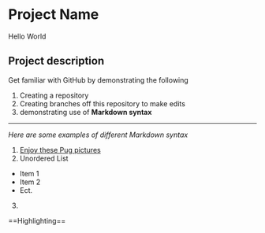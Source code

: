 # Project Name
Hello World
## Project description
Get familiar with GitHub by demonstrating the following
1. Creating a repository
2. Creating branches off this repository to make edits
3. demonstrating use of **Markdown syntax**
---
*Here are some examples of different Markdown syntax*
1. [Enjoy these Pug pictures](https://unsplash.com/s/photos/pug)
2. Unordered List
- Item 1
- Item 2
- Ect.
3.
==Highlighting==
  
